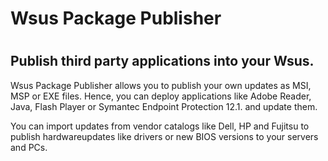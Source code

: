 # Wsus Package Publisher
#
## Publish third party applications into your Wsus.

Wsus Package Publisher allows you to publish your own updates as MSI, MSP or EXE files. Hence, you can deploy applications like Adobe Reader, Java, Flash Player or Symantec Endpoint Protection 12.1. and update them.

You can import updates from vendor catalogs like Dell, HP and Fujitsu to publish hardwareupdates like drivers or new BIOS versions to your servers and PCs.

